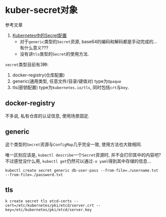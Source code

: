 # kuber-secret对象

参考文章

1. [Kubernetes中的Secret配置](https://www.cnblogs.com/Leslieblog/p/10158429.html)
    - 对于`generic`类型的`Secret`资源, base64的编码和解码都是手动完成的...有什么意义???
    - 没有讲`tls`类型的`Secret`的使用方法.

`secret`类型目前有3种: 

1. docker-registry(仓库配置)
2. generic(通用类型, 任意文件/目录/键值对) type为`Opaque`
3. tls(密钥配置) type为`kubernetes.io/tls`, 同时包括`crt`与`key`.

## docker-registry

不多说, 私有仓库的认证信息, 使用场景固定.

## generic

这个类型的`Secret`资源与`ConfigMap`几乎完全一致, 使用方法也大致相同. 

唯一区别应该是, `kubectl describe`一个`Secret`资源时, 并不会打印其中的内容吧? 不过感觉没什么用, `kubectl get`仍然可以通过`-o yaml`得到其中存储的信息...

```
kubectl create secret generic db-user-pass --from-file=./username.txt --from-file=./password.txt
```

## tls

```
k create secret tls etcd-certs --cert=/etc/kubernetes/pki/etcd/server.crt --key=/etc/kubernetes/pki/etcd/server.key
```

